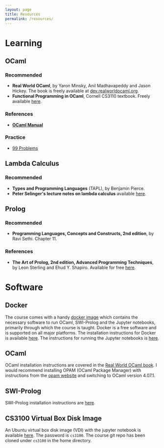```yaml
---
layout: page
title: Resources
permalink: /resources/
---
```


# Learning

## OCaml

### Recommended 

* **Real World OCaml**, by Yaron Minsky, Anil Madhavapeddy and Jason Hickey. The
  book is freely available at
  [dev.realworldocaml.org](https://dev.realworldocaml.org/).
* **Functional Programming in OCaml**, Cornell CS3110 textbook. Freely available
  [here](http://www.cs.cornell.edu/courses/cs3110/2019sp/textbook/). 

### References
* [**OCaml Manual**](http://caml.inria.fr/pub/docs/manual-ocaml/index.html)

### Practice

* [99 Problems](https://ocaml.org/learn/tutorials/99problems.html)

## Lambda Calculus

### Recommended

* **Types and Programming Languages** (TAPL), by Benjamin Pierce. 
* **Peter Selinger's lecture notes on lambda calculus** available
  [here](https://arxiv.org/abs/0804.3434).

## Prolog

### Recommended

* **Programming Languages, Concepts and Constructs, 2nd edition**, by Ravi
  Sethi. Chapter 11.

### References

* **The Art of Prolog, 2nd edition, Advanced Programming Techniques**, by Leon
  Sterling and Ehud Y. Shapiro. Available for free
  [here](https://mitpress.mit.edu/books/art-prolog-second-edition).

# Software

## Docker

The course comes with a handy [docker
image](https://hub.docker.com/r/kayceesrk/cs3100_iitm) which contains the
necessary software to run OCaml, SWI-Prolog and the Jupyter notebooks, primarily
through which the course is taught. Docker is a free software and is supported
on all major platforms. The installation instructions for Docker is available
[here](https://docs.docker.com/install/#supported-platforms). The instructions
for running the Jupyter notebooks is
[here](https://github.com/kayceesrk/cs3100_f19).

## OCaml

OCaml installation instructions are covered in the [Real World OCaml
book](https://dev.realworldocaml.org/install.html). I would recommend installing
OPAM (OCaml Package Manager) with instructions from the [opam
website](https://opam.ocaml.org/doc/Install.html) and switching to OCaml version
4.07.1.

## SWI-Prolog

SWI-Prolog installation instructions are [here](https://www.swi-prolog.org/Download.html).

## CS3100 Virtual Box Disk Image

An Ubuntu virtual box disk image (VDI) with the jupyter notebook is available
[here](https://drive.google.com/file/d/1YSavbv5lu6-bJvBaUau7bbuh63_TO0u9/view).
The password is `cs3100`. The course git repo has been cloned under `cs3100` in
the home directory.

